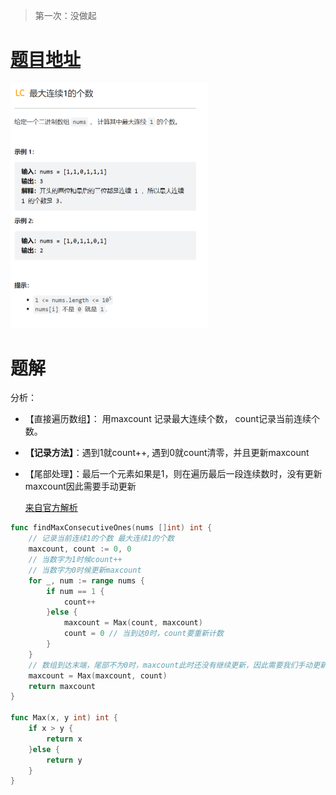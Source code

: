 

> 第一次：没做起

# [题目地址](https://leetcode-cn.com/leetbook/read/array-and-string/cd71t/)

<img src="pic/%5Bclass%5D%E6%9C%80%E9%95%BF%E8%BF%9E%E7%BB%AD1%E7%9A%84%E4%B8%AA%E6%95%B0.assets/image-20220324095046263.png" alt="image-20220324095046263" style="zoom: 50%;" />



# 题解



分析：

- 【直接遍历数组】： 用maxcount 记录最大连续个数， count记录当前连续个数。
- **【记录方法】**：遇到1就count++, 遇到0就count清零，并且更新maxcount

- 【尾部处理】：最后一个元素如果是1，则在遍历最后一段连续数时，没有更新maxcount因此需要手动更新

   [来自官方解析](https://leetcode-cn.com/problems/max-consecutive-ones/solution/zui-da-lian-xu-1de-ge-shu-by-leetcode-so-252a/)

```go
func findMaxConsecutiveOnes(nums []int) int {
    // 记录当前连续1的个数 最大连续1的个数
    maxcount, count := 0, 0
    // 当数字为1时候count++
    // 当数字为0时候更新maxcount
    for _, num := range nums {
        if num == 1 {
            count++
        }else {
            maxcount = Max(count, maxcount)
            count = 0 // 当到达0时，count要重新计数
        }
    }
    // 数组到达末端，尾部不为0时，maxcount此时还没有继续更新，因此需要我们手动更新最后一次
    maxcount = Max(maxcount, count)
    return maxcount
}

func Max(x, y int) int {
    if x > y {
        return x
    }else {
        return y
    }
}
```

